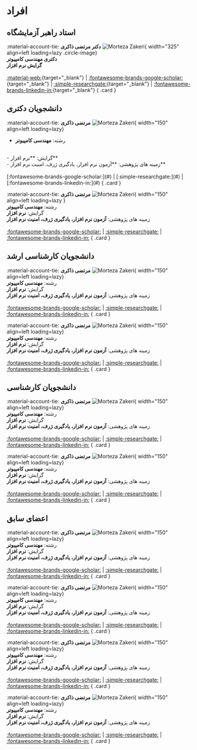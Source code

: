 # افراد

## استاد راهبر آزمایشگاه
<div class="grid" markdown>

:material-account-tie: __دکتر مرتضی ذاکری__
![Morteza Zakeri](images/people/zakeri.jpg){ width="325"  align=left loading=lazy .circle-image}
<br/>
**دکتری مهندسی کامپیوتر**
<br/>
**گرایش نرم افزار**
<br/>
<br/>
[:material-web:](https://www.m-zakeri.ir/){target="_blank"}
|
[:fontawesome-brands-google-scholar:](https://scholar.google.com/citations?user=km5DzwwAAAAJ&hl=en){target="_blank"}
|
[:simple-researchgate:](https://www.researchgate.net/profile/Morteza-Zakeri){target="_blank"}
|
[:fontawesome-brands-linkedin-in:](https://www.linkedin.com/in/mortazazakeri/){target="_blank"}
{ .card }

</div>


## دانشجویان دکتری

<div class="grid cards" markdown>

:material-account-tie: __مرتضی ذاکری__
![Morteza Zakeri](images/people/account.png){ width="150"  align=left loading=lazy}
<br/>
- رشته:
**مهندسی کامپیوتر**
<br/>
- گرایش: 
**نرم افزار**
<br/>
- 
زمینه های پژوهشی:
**آزمون نرم افزار، یادگیری ژرف، امنیت نرم افزار**
<br/>
<br/>
[:fontawesome-brands-google-scholar:](#)
|
[:simple-researchgate:](#)
|
[:fontawesome-brands-linkedin-in:](#)
{ .card }

:material-account-tie: __مرتضی ذاکری__
![Morteza Zakeri](images/people/account.png){  width="150"  align=left loading=lazy }
<br/>
رشته:
**مهندسی کامپیوتر**
<br/>
گرایش:
**نرم افزار**
<br/>
زمینه های پژوهشی:
**آزمون نرم افزار، یادگیری ژرف، امنیت نرم افزار**
<br/>
<br/>
[:fontawesome-brands-google-scholar:](#)
|
[:simple-researchgate:](#)
|
[:fontawesome-brands-linkedin-in:](#)
{ .card }

</div>

## دانشجویان کارشناسی ارشد
<div class="grid" markdown>

:material-account-tie: __مرتضی ذاکری__
![Morteza Zakeri](images/people/account.png){ width="150"  align=left loading=lazy}
<br/>
رشته:
**مهندسی کامپیوتر**
<br/>
گرایش:
**نرم افزار**
<br/>
زمینه های پژوهشی:
**آزمون نرم افزار، یادگیری ژرف، امنیت نرم افزار**
<br/>
<br/>
[:fontawesome-brands-google-scholar:](#)
|
[:simple-researchgate:](#)
|
[:fontawesome-brands-linkedin-in:](#)
{ .card }

:material-account-tie: __مرتضی ذاکری__
![Morteza Zakeri](images/people/account.png){ width="150"  align=left loading=lazy}
<br/>
رشته:
**مهندسی کامپیوتر**
<br/>
گرایش:
**نرم افزار**
<br/>
زمینه های پژوهشی:
**آزمون نرم افزار، یادگیری ژرف، امنیت نرم افزار**
<br/>
<br/>
[:fontawesome-brands-google-scholar:](#)
|
[:simple-researchgate:](#)
|
[:fontawesome-brands-linkedin-in:](#)
{ .card }

</div>

## دانشجویان کارشناسی
<div class="grid" markdown>

:material-account-tie: __مرتضی ذاکری__
![Morteza Zakeri](images/people/account.png){ width="150"  align=left loading=lazy}
<br/>
رشته:
**مهندسی کامپیوتر**
<br/>
گرایش:
**نرم افزار**
<br/>
زمینه های پژوهشی:
**آزمون نرم افزار، یادگیری ژرف، امنیت نرم افزار**
<br/>
<br/>
[:fontawesome-brands-google-scholar:](#)
|
[:simple-researchgate:](#)
|
[:fontawesome-brands-linkedin-in:](#)
{ .card }

:material-account-tie: __مرتضی ذاکری__
![Morteza Zakeri](images/people/account.png){ width="150"  align=left loading=lazy}
<br/>
رشته:
**مهندسی کامپیوتر**
<br/>
گرایش:
**نرم افزار**
<br/>
زمینه های پژوهشی:
**آزمون نرم افزار، یادگیری ژرف، امنیت نرم افزار**
<br/>
<br/>
[:fontawesome-brands-google-scholar:](#)
|
[:simple-researchgate:](#)
|
[:fontawesome-brands-linkedin-in:](#)
{ .card }

</div>



## اعضای سابق

<div class="grid" markdown>

:material-account-tie: __مرتضی ذاکری__
![Morteza Zakeri](images/people/account.png){ width="150"  align=left loading=lazy}
<br/>
رشته:
**مهندسی کامپیوتر**
<br/>
گرایش:
**نرم افزار**
<br/>
زمینه های پژوهشی:
**آزمون نرم افزار، یادگیری ژرف، امنیت نرم افزار**
<br/>
<br/>
[:fontawesome-brands-google-scholar:](#)
|
[:simple-researchgate:](#)
|
[:fontawesome-brands-linkedin-in:](#)
{ .card }

:material-account-tie: __مرتضی ذاکری__
![Morteza Zakeri](images/people/account.png){ width="150"  align=left loading=lazy}
<br/>
رشته:
**مهندسی کامپیوتر**
<br/>
گرایش:
**نرم افزار**
<br/>
زمینه های پژوهشی:
**آزمون نرم افزار، یادگیری ژرف، امنیت نرم افزار**
<br/>
<br/>
[:fontawesome-brands-google-scholar:](#)
|
[:simple-researchgate:](#)
|
[:fontawesome-brands-linkedin-in:](#)
{ .card }

:material-account-tie: __مرتضی ذاکری__
![Morteza Zakeri](images/people/account.png){ width="150"  align=left loading=lazy}
<br/>
رشته:
**مهندسی کامپیوتر**
<br/>
گرایش:
**نرم افزار**
<br/>
زمینه های پژوهشی:
**آزمون نرم افزار، یادگیری ژرف، امنیت نرم افزار**
<br/>
<br/>
[:fontawesome-brands-google-scholar:](#)
|
[:simple-researchgate:](#)
|
[:fontawesome-brands-linkedin-in:](#)
{ .card }

:material-account-tie: __مرتضی ذاکری__
![Morteza Zakeri](images/people/account.png){ width="150"  align=left loading=lazy}
<br/>
رشته:
**مهندسی کامپیوتر**
<br/>
گرایش:
**نرم افزار**
<br/>
زمینه های پژوهشی:
**آزمون نرم افزار، یادگیری ژرف، امنیت نرم افزار**
<br/>
<br/>
[:fontawesome-brands-google-scholar:](#)
|
[:simple-researchgate:](#)
|
[:fontawesome-brands-linkedin-in:](#)
{ .card }


</div>


